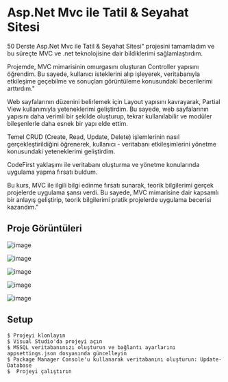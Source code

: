 # Asp.Net Mvc ile Tatil & Seyahat Sitesi


50 Derste Asp.Net Mvc ile Tatil & Seyahat Sitesi" projesini tamamladım ve bu süreçte MVC ve .net teknolojisine dair bildiklerimi sağlamlaştırdım.

Projemde, MVC mimarisinin omurgasını oluşturan Controller yapısını öğrendim. Bu sayede, kullanıcı isteklerini alıp işleyerek, veritabanıyla etkileşime geçebilme ve sonuçları görüntüleme konusundaki becerilerimi arttırdım."

Web sayfalarının düzenini belirlemek için Layout yapısını kavrayarak, Partial View kullanımıyla yeteneklerimi geliştirdim. Bu sayede, web sayfalarının yapısını daha verimli bir şekilde oluşturup, tekrar kullanılabilir ve modüler bileşenlerle daha esnek bir yapı elde ettim.

Temel CRUD (Create, Read, Update, Delete) işlemlerinin nasıl gerçekleştirildiğini öğrenerek, kullanıcı - veritabanı etkileşimlerini yönetme konusundaki yeteneklerimi geliştirdim. 

CodeFirst yaklaşımı ile veritabanı oluşturma ve yönetme konularında uygulama yapma fırsatı buldum.

Bu kurs, MVC ile ilgili bilgi edinme fırsatı sunarak, teorik bilgilerimi gerçek projelerde uygulama şansı verdi. Bu sayede, MVC mimarisine dair kapsamlı bir anlayış geliştirip, teorik bilgilerimi pratik projelerde uygulama becerisi kazandım."

## Proje Görüntüleri
![image](https://github.com/merkurluxury/MVCTravel/assets/67855084/f4826375-df0d-4bf7-8ca8-d65de057db72)

![image](https://github.com/merkurluxury/MVCTravel/assets/67855084/2f143d20-334d-4bef-b779-0a50f926650e)

![image](https://github.com/merkurluxury/MVCTravel/assets/67855084/bf0c6ae8-7191-4dc9-84e7-3531d0791c44)

![image](https://github.com/merkurluxury/MVCTravel/assets/67855084/881c0eaf-3aaf-4f47-b100-1c60c6b4a5b7)

![image](https://github.com/merkurluxury/MVCTravel/assets/67855084/e563c743-bc89-4dcd-8823-cbeee7a2d653)


## Setup


```
$ Projeyi klonlayın
$ Visual Studio'da projeyi açın
$ MSSQL veritabanınızı oluşturun ve bağlantı ayarlarını appsettings.json dosyasında güncelleyin
$ Package Manager Console'u kullanarak veritabanını oluşturun: Update-Database
$  Projeyi çalıştırın
```



